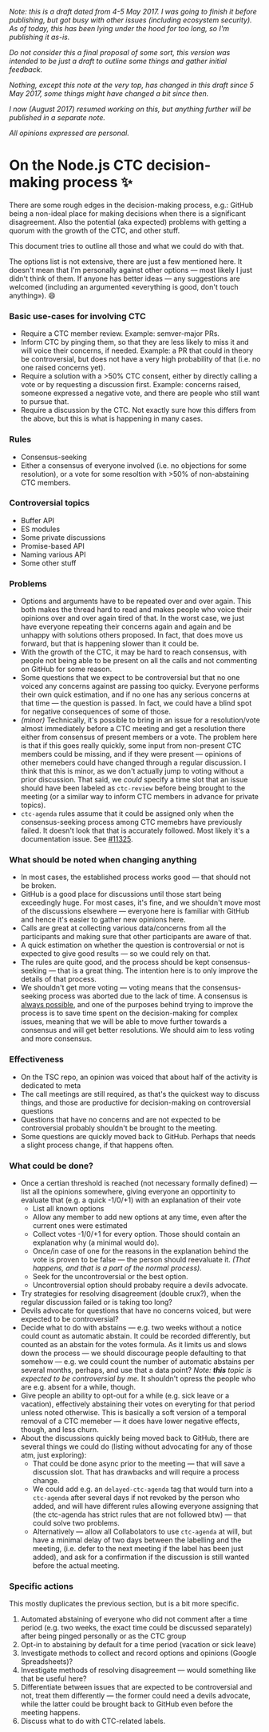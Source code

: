 _Note: this is a draft dated from 4-5 May 2017. I was going to finish it before publishing, but got busy with other issues (including ecosystem security). As of today, this has been lying under the hood for too long, so I'm publishing it as-is._

_Do not consider this a final proposal of some sort, this version was intended to be just a draft to outline some things and gather initial feedback._

_Nothing, except this note at the very top, has changed in this draft since 5 May 2017, some things might have changed a bit since then._

_I now (August 2017) resumed working on this, but anything further will be published in a separate note._

_All opinions expressed are personal._

# On the Node.js CTC decision-making process :sparkles:

There are some rough edges in the decision-making process, e.g.: GitHub being a non-ideal place for making decisions when there is a significant disagreement. Also the potential (aka expected) problems with getting a quorum with the growth of the CTC, and other stuff.

This document tries to outline all those and what we could do with that.

The options list is not extensive, there are just a few mentioned here.
It doesn't mean that I'm personally against other options — most likely I just didn't think of them.
If anyone has better ideas — any suggestions are welcomed (including an argumented «everything is good, don't touch anything»). :smile:

### Basic use-cases for involving CTC
* Require a CTC member review.
  Example: semver-major PRs.
* Inform CTC by pinging them, so that they are less likely to miss it and will voice their concerns, if needed.
  Example: a PR that could in theory be controversial, but does not have a very high probability of that (i.e. no one raised concerns yet).
* Require a solution with a >50% CTC consent, either by directly calling a vote or by requesting a discussion first.
  Example: concerns raised, someone expressed a negative vote, and there are people who still want to pursue that.
* Require a discussion by the CTC.
  Not exactly sure how this differs from the above, but this is what is happening in many cases.

### Rules
 * Consensus-seeking
 * Either a consensus of everyone involved (i.e. no objections for some resolution), or a vote for some resoltion with >50% of non-abstaining CTC members.

### Controversial topics
 * Buffer API
 * ES modules
 * Some private discussions
 * Promise-based API
 * Naming various API
 * Some other stuff

### Problems
 * Options and arguments have to be repeated over and over again.
    This both makes the thread hard to read and makes people who voice their opinions over and over again tired of that.
    In the worst case, we just have everyone repeating their concerns again and again and be unhappy with solutions others proposed.
    In fact, that does move us forward, but that is happening slower than it could be.
 * With the growth of the CTC, it may be hard to reach consensus, with people not being able to be present on all the calls and not commenting on GitHub for some reason.
 * Some questions that we expect to be controversial but that no one voiced any concerns against are passing too quicky.
   Everyone performs their own quick estimation, and if no one has any serious concerns at that time — the question is passed. In fact, we could have a blind spot for negative consequences of some of those.
 * _(minor)_ Technically, it's possible to bring in an issue for a resolution/vote almost immediately before a CTC meeting and get a resolution there either from consensus of present members or a vote. The problem here is that if this goes really quickly, some input from non-present CTC members could be missing, and if they were present — opinions of other memebers could have changed through a regular discussion.
   I think that this is minor, as we don't actually jump to voting without a prior discussion.
   That said, we _could_ specify a time slot that an issue should have been labeled as `ctc-review` before being brought to the meeting (or a similar way to inform CTC members in advance for private topics).
 * `ctc-agenda` rules assume that it could be assigned only when the consensus-seeking process among CTC memebrs have previously failed. It doesn't look that that is accurately followed. Most likely it's a documentation issue. See [#11325](https://github.com/nodejs/node/issues/11325).

### What should be noted when changing anything
  * In most cases, the established process works good — that should not be broken.
  * GitHub is a good place for discussions until those start being exceedingly huge.
    For most cases, it's fine, and we shouldn't move most of the discussions elsewhere — everyone here is familiar with GitHub and hence it's easier to gather new opinions here.
  * Calls are great at collecting various data/concerns from all the participants and making sure that other participants are aware of that.
  * A quick estimation on whether the question is controversial or not is expected to give good results — so we could rely on that.
  * The rules are quite good, and the process should be kept consensus-seeking — that is a great thing. The intention here is to only improve the details of that process.
  * We shouldn't get more voting — voting means that the consensus-seeking process was aborted due to the lack of time.
    A consensus is [always possible](https://en.wikipedia.org/wiki/Aumann%27s_agreement_theorem), and one of the purposes behind trying to improve the process is to save time spent on the decision-making for complex issues, meaning that we will be able to move further towards a consensus and will get better resolutions. We should aim to less voting and more consensus.

### Effectiveness
 * On the TSC repo, an opinion was voiced that about half of the activity is dedicated to meta
 * The call meetings are still required, as that's the quickest way to discuss things, and those are productive for decision-making on controversial questions
 * Questions that have no concerns and are not expected to be controversial probably shouldn't be brought to the meeting.
 * Some questions are quickly moved back to GitHub. Perhaps that needs a slight process change, if that happens often.

### What could be done?
  * Once a certian threshold is reached (not necessary formally defined) — list all the opinions somewhere, giving everyone an opportinity to evaluate that (e.g. a quick -1/0/+1) with an explanation of their vote
    * List all known options
    * Allow any member to add new options at any time, even after the current ones were estimated
    * Collect votes -1/0/+1 for every option. Those should contain an explanation why (a minimal would do).
    * Once/in case of one for the reasons in the explanation behind the vote is proven to be false — the person should reevaluate it. _(That happens, and that is a part of the normal process)._
    * Seek for the uncontroversial or the best option.
    * Uncontroversial option should probaby require a devils advocate.
  * Try strategies for resolving disagreement (double crux?), when the regular discussion failed or is taking too long?
  * Devils advocate for questions that have no concerns voiced, but were expected to be controversial?
  * Decide what to do with abstains — e.g. two weeks without a notice could count as automatic abstain. It could be recorded differently, but counted as an abstain for the votes formula. As it limits us and slows down the process — we should discourage people defaulting to that somehow — e.g. we could count the number of automatic abstains per several months, perhaps, and use that a data point? _Note: **this** topic is expected to be controversial by me._ It shouldn't opress the people who are e.g. absent for a while, though.
  * Give people an ability to opt-out for a while (e.g. sick leave or a vacation), effectively abstaining their votes on everyting for that period unless noted otherwise. This is basically a soft version of a temporal removal of a CTC memeber — it does have lower negative effects, though, and less churn.
  * About the discussions quickly being moved back to GitHub, there are several things we could do (listing without advocating for any of those atm, just exploring):
    * That could be done async prior to the meeting — that will save a discussion slot. That has drawbacks and will require a process change.
    * We could add e.g. an `delayed-ctc-agenda` tag that would turn into a `ctc-agenda` after several days if not revoked by the person who added, and will have different rules allowing everyone assigning that (the ctc-agenda has strict rules that are not followed btw) — that could solve two problems.
    * Alternatively — allow all Collabolators to use `ctc-agenda` at will, but have a minimal delay of two days between the labelling and the meeting, (i.e. defer to the next meeting if the label has been just added), and ask for a confirmation if the discussion is still wanted before the actual meeting.

### Specific actions

This mostly duplicates the previous section, but is a bit more specific.

 1. Automated abstaining of everyone who did not comment after a time period (e.g. two weeks, the exact time could be discussed separately) after being pinged personally or as the CTC group
 2. Opt-in to abstaining by default for a time period (vacation or sick leave)
 3. Investigate methods to collect and record options and opinions (Google Spreadsheets)?
 4. Investigate methods of resolving disagreement — would something like that be useful here?
 5. Differentiate between issues that are expected to be controversial and not, treat them differently — the former could need a devils advocate, while the latter could be brought back to GitHub even before the meeting happens.
 6. Discuss what to do with CTC-related labels.
